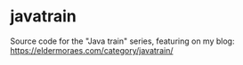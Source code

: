 # javatrain
Source code for the "Java train" series, featuring on my blog: https://eldermoraes.com/category/javatrain/
